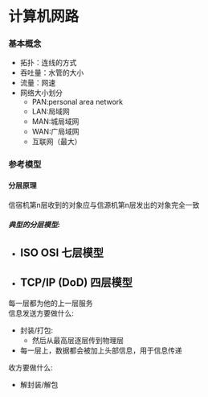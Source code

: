# 计算机网路

### 基本概念
- 拓扑：连线的方式
- 吞吐量：水管的大小
- 流量：网速
- 网络大小划分  
	- PAN:personal area network
	- LAN:局域网
	- MAN:城局域网
	- WAN:广局域网
	- 互联网（最大）

### 参考模型  

#### 分层原理
信宿机第n层收到的对象应与信源机第n层发出的对象完全一致

##### 典型的分层模型:
- ISO OSI 七层模型  
	-  
- TCP/IP (DoD) 四层模型  
	-  	  
 
每一层都为他的上一层服务  
信息发送方要做什么:  
- 封装/打包:  
	- 然后从最高层逐层传到物理层
- 每一层上，数据都会被加上头部信息，用于信息传递  

收方要做什么:  
- 解封装/解包  







